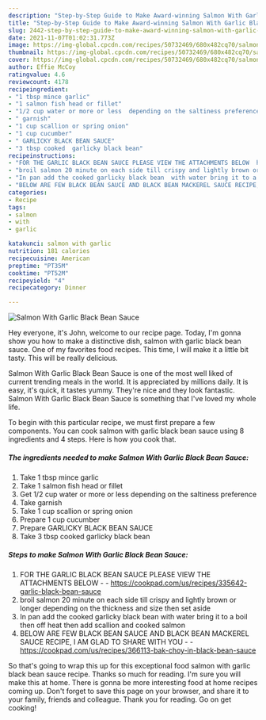 ```yaml
---
description: "Step-by-Step Guide to Make Award-winning Salmon With Garlic Black Bean Sauce"
title: "Step-by-Step Guide to Make Award-winning Salmon With Garlic Black Bean Sauce"
slug: 2442-step-by-step-guide-to-make-award-winning-salmon-with-garlic-black-bean-sauce
date: 2021-11-07T01:02:31.773Z
image: https://img-global.cpcdn.com/recipes/50732469/680x482cq70/salmon-with-garlic-black-bean-sauce-recipe-main-photo.jpg
thumbnail: https://img-global.cpcdn.com/recipes/50732469/680x482cq70/salmon-with-garlic-black-bean-sauce-recipe-main-photo.jpg
cover: https://img-global.cpcdn.com/recipes/50732469/680x482cq70/salmon-with-garlic-black-bean-sauce-recipe-main-photo.jpg
author: Effie McCoy
ratingvalue: 4.6
reviewcount: 4178
recipeingredient:
- "1 tbsp mince garlic"
- "1 salmon fish head or fillet"
- "1/2 cup water or more or less  depending on the saltiness preference"
- " garnish"
- "1 cup scallion or spring onion"
- "1 cup cucumber"
- " GARLICKY BLACK BEAN SAUCE"
- "3 tbsp cooked  garlicky black bean"
recipeinstructions:
- "FOR THE GARLIC BLACK BEAN SAUCE PLEASE VIEW THE ATTACHMENTS BELOW  https://cookpad.com/us/recipes/335642-garlic-black-bean-sauce"
- "broil salmon 20 minute on each side till crispy and lightly brown or longer  depending on the thickness and size then set aside"
- "In pan add the cooked garlicky black bean  with water bring it to a boil  then  off heat then add scallion and cooked salmon"
- "BELOW ARE FEW BLACK BEAN SAUCE AND BLACK BEAN MACKEREL SAUCE RECIPE, I AM GLAD TO SHARE WITH YOU  https://cookpad.com/us/recipes/366113-bak-choy-in-black-bean-sauce"
categories:
- Recipe
tags:
- salmon
- with
- garlic

katakunci: salmon with garlic 
nutrition: 181 calories
recipecuisine: American
preptime: "PT35M"
cooktime: "PT52M"
recipeyield: "4"
recipecategory: Dinner

---
```



![Salmon With Garlic Black Bean Sauce](https://img-global.cpcdn.com/recipes/50732469/680x482cq70/salmon-with-garlic-black-bean-sauce-recipe-main-photo.jpg)

Hey everyone, it's John, welcome to our recipe page. Today, I'm gonna show you how to make a distinctive dish, salmon with garlic black bean sauce. One of my favorites food recipes. This time, I will make it a little bit tasty. This will be really delicious.



Salmon With Garlic Black Bean Sauce is one of the most well liked of current trending meals in the world. It is appreciated by millions daily. It is easy, it's quick, it tastes yummy. They're nice and they look fantastic. Salmon With Garlic Black Bean Sauce is something that I've loved my whole life.


To begin with this particular recipe, we must first prepare a few components. You can cook salmon with garlic black bean sauce using 8 ingredients and 4 steps. Here is how you cook that.

<!--inarticleads1-->

##### The ingredients needed to make Salmon With Garlic Black Bean Sauce:

1. Take 1 tbsp mince garlic
1. Take 1 salmon fish head or fillet
1. Get 1/2 cup water or more or less  depending on the saltiness preference
1. Take  garnish
1. Take 1 cup scallion or spring onion
1. Prepare 1 cup cucumber
1. Prepare  GARLICKY BLACK BEAN SAUCE
1. Take 3 tbsp cooked  garlicky black bean




<!--inarticleads2-->

##### Steps to make Salmon With Garlic Black Bean Sauce:

1. FOR THE GARLIC BLACK BEAN SAUCE PLEASE VIEW THE ATTACHMENTS BELOW -  - https://cookpad.com/us/recipes/335642-garlic-black-bean-sauce
1. broil salmon 20 minute on each side till crispy and lightly brown or longer  depending on the thickness and size then set aside
1. In pan add the cooked garlicky black bean  with water bring it to a boil  then  off heat then add scallion and cooked salmon
1. BELOW ARE FEW BLACK BEAN SAUCE AND BLACK BEAN MACKEREL SAUCE RECIPE, I AM GLAD TO SHARE WITH YOU -  - https://cookpad.com/us/recipes/366113-bak-choy-in-black-bean-sauce




So that's going to wrap this up for this exceptional food salmon with garlic black bean sauce recipe. Thanks so much for reading. I'm sure you will make this at home. There is gonna be more interesting food at home recipes coming up. Don't forget to save this page on your browser, and share it to your family, friends and colleague. Thank you for reading. Go on get cooking!
